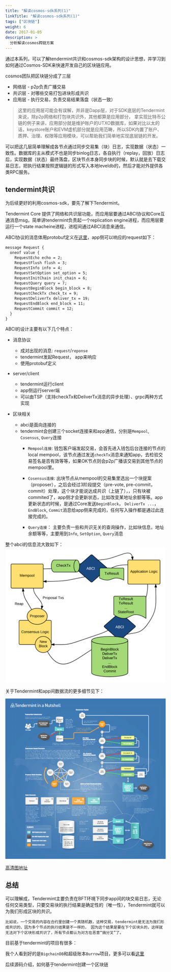 ```yaml
---
title: "解读cosmos-sdk系列(1)"
linkTitle: "解读cosmos-sdk系列(1)"
tags: ["区块链"]
weight: 6
date: 2017-01-05
description: >
  分析解读cosmos跨链方案
---
```


通过本系列，可以了解tendermint共识和cosmos-sdk架构的设计思想，并学习到如何通过Cosmos-SDK来快速开发自己的区块链应用。

cosmos团队把区块链分成了三层

* 网络层 - p2p负责广播交易
* 共识层 - 对哪些交易打包进块形成共识
* 应用层 - 执行交易，负责交易结果落盘（状态一致）

>这里的应用层可能会有误解，并非是Dapp层，对于SDK底层的Tendermint来说，除p2p网络和打包块共识外，其他都算是应用部分，
拿实现比特币公链的例子来讲，应用部分就是维护账户的UTXO数据库，如果对比以太的话，keystore账户和EVM虚机部分就是应用范畴，所以SDK内置了账户、质押、治理、权限等应用模块，可以帮助我们简单地实现底层链的开发。

可以把这几层简单理解成各节点通过同步交易集（块）日志，实现数据（状态）一致性。数据库的主从模式不也是同步binlog日志，各自执行（replay，回放）日志后，实现数据（状态）最终落盘，区块节点本身同步块的时候，默认就是去下载交易日志，把执行结果按照逻辑链的形式写入本地leveldb的，然后才能对外提供各类RPC服务。

## tendermint共识

为后续更好的利用cosmos-sdk，要先了解下Tendermint。

Tendermint Core 提供了网络和共识层功能，而应用层要通过ABCI协议和Core互通消息msg，简单讲tendermint负责起一个replication engine进程，而应用层要运行一个state macheine进程，进程间通过ABCI消息来通信。

ABCI协议的消息体用protobuf定义在[这里](https://github.com/tendermint/tendermint/blob/master/abci/types/types.proto)，app侧可以响应的request如下：

```golang
message Request {
  oneof value {
    RequestEcho echo = 2;
    RequestFlush flush = 3;
    RequestInfo info = 4;
    RequestSetOption set_option = 5;
    RequestInitChain init_chain = 6;
    RequestQuery query = 7;
    RequestBeginBlock begin_block = 8;
    RequestCheckTx check_tx = 9;
    RequestDeliverTx deliver_tx = 19;
    RequestEndBlock end_block = 11;
    RequestCommit commit = 12;
  }
}
```

ABCI的设计主要有以下几个特点：

* 消息协议
    * 成对出现的消息: `request`/`reponse`
    * tendermint发起Request， app来响应
    * 使用protobuf定义

* server/client
    * tendermint运行client
    * app侧运行server端
    * 可以由TSP（支持checkTx和DeliverTx消息的异步处理）、grpc两种方式实现

* 区块相关
    * abci是面向连接的
    * tendermint会创建三个socket连接来和app通信，分别是`Mempool`, `Cosensus`, `Query`连接
        * `Mempool连接`: 钱包客户端发起交易，会首先进入钱包后台连接的节点的local mempool，该节点通过发送`checkTx`消息来通知app，去检验交易签名是否有效等等，如果OK节点则会p2p广播该交易到其他节点的mempool里。

        * `Cosensus连接`: 出块节点从mempool的交易集里选出一个块提案（proposer），之后会经过3阶段提交（pre-vote, pre-commit， commit）处理，这个块才能说达成共识（上链了），，只有块被commited了，app侧才会更新状态，比如改变某地址余额等等。app更新状态的时候，是通过Core发送`BeginBlock`， `DeliverTx ...`， `EndBlock`, `Commit`消息给app侧来完成的，任何写入操作都是通过此连接完成的。

        * `Query连接`： 主要负责一些和共识无关的查询操作，比如块信息，地址余额等等，主要用到`Info`, `SetOption`, `Query`消息

整个abci的信息流大致如下：
![abci](/abci.png)

关于Tendermint和app间数据流的更多细节见下：

![dataFlow](/tm-transaction-flow.png)

[高清图地址](https://github.com/mobfoundry/hackatom/blob/master/tminfo.pdf)


## 总结

可以理解成，Tendermint主要负责在BFT环境下同步app间的块交易日志，无论任何交易类型，只要交易块的执行结果是确定性的（唯一性），Tendermint就可以为我们形成区块的共识。

    比如说，一个交易的内容在合约里创建一个真随机数，这种交易，tendermint是无法为我们形成共识的，因为多个节点的执行结果是不一样的， 因为这个结果是要在下个区块头的，这样就无法对下个区块形成共识了，所有节点都认为对方在恶意“搞分叉”了。

目前基于tendermint的项目有很多：

我个人看到好的是`BigchainDB`和超级账本`Burrow`项目，更多可以看[这里](https://tendermint.com/ecosystem)


后续源码介绍，如何基于tendermint创建一个区块链